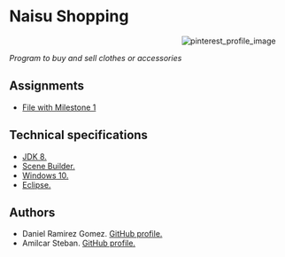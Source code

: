 # Naisu Shopping
⠀⠀⠀⠀⠀⠀⠀⠀⠀⠀⠀⠀⠀⠀⠀⠀⠀⠀⠀⠀⠀⠀⠀⠀⠀⠀⠀⠀⠀⠀
![pinterest_profile_image](https://user-images.githubusercontent.com/73015055/118428698-aa641480-b695-11eb-846b-3d811c318a5d.png)

_Program to buy and sell clothes or accessories_


## Assignments
* [File with Milestone 1](https://github.com/DanielRamirez1901/naisu-shopping/blob/main/docs/Daniel%20Ramirez%20Amilcar%20Rodriguez.pdf "File with Milestone 1")
## Technical specifications
* [JDK 8.](https://www.oracle.com/co/java/technologies/javase/javase-jdk8-downloads.html "JDK 8.")
* [Scene Builder.](https://gluonhq.com/products/scene-builder/ "Scene Builder.")
* [Windows 10.](https://www.microsoft.com/es-es/software-download/windows10 "Windows 10.")
* [Eclipse.](https://www.eclipse.org/downloads/ "Eclipse.")

## Authors
* Daniel Ramirez Gomez. [GitHub profile.](https://github.com/DanielRamirez1901 "GitHub profile.")
* Amilcar Steban. [GitHub profile.](https://github.com/Amilcar-Steban "GitHub profile.")
